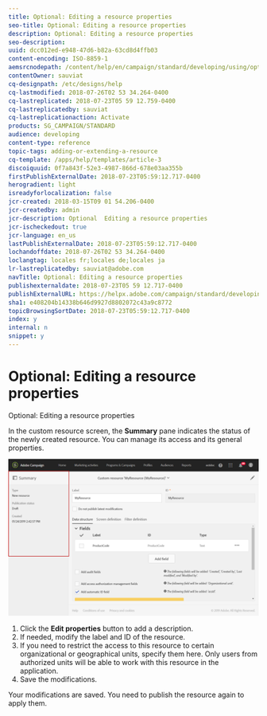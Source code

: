 ```yaml
---
title: Optional: Editing a resource properties
seo-title: Optional: Editing a resource properties
description: Optional: Editing a resource properties
seo-description: 
uuid: dcc012ed-e948-47d6-b82a-63cd8d4ffb03
content-encoding: ISO-8859-1
aemsrcnodepath: /content/help/en/campaign/standard/developing/using/optional--editing-a-resource-properties
contentOwner: sauviat
cq-designpath: /etc/designs/help
cq-lastmodified: 2018-07-26T02 53 34.264-0400
cq-lastreplicated: 2018-07-23T05 59 12.759-0400
cq-lastreplicatedby: sauviat
cq-lastreplicationaction: Activate
products: SG_CAMPAIGN/STANDARD
audience: developing
content-type: reference
topic-tags: adding-or-extending-a-resource
cq-template: /apps/help/templates/article-3
discoiquuid: 0f7a843f-52e3-4987-866d-678e03aa355b
firstPublishExternalDate: 2018-07-23T05:59:12.717-0400
herogradient: light
isreadyforlocalization: false
jcr-created: 2018-03-15T09 01 54.206-0400
jcr-createdby: admin
jcr-description: Optional  Editing a resource properties
jcr-ischeckedout: true
jcr-language: en_us
lastPublishExternalDate: 2018-07-23T05:59:12.717-0400
lochandoffdate: 2018-07-26T02 53 34.264-0400
loclangtag: locales fr;locales de;locales ja
lr-lastreplicatedby: sauviat@adobe.com
navTitle: Optional: Editing a resource properties
publishexternaldate: 2018-07-23T05 59 12.717-0400
publishExternalURL: https://helpx.adobe.com/campaign/standard/developing/using/optional--editing-a-resource-properties.html
sha1: e408204b14338b646d9927d8802072c43a9c8772
topicBrowsingSortDate: 2018-07-23T05:59:12.717-0400
index: y
internal: n
snippet: y
---
```


# Optional: Editing a resource properties

Optional: Editing a resource properties

In the custom resource screen, the **Summary** pane indicates the status of the newly created resource. You can manage its access and its general properties.

![](assets/schema_extension_3.png)

1. Click the **Edit properties** button to add a description.
1. If needed, modify the label and ID of the resource.
1. If you need to restrict the access to this resource to certain organizational or geographical units, specify them here. Only users from authorized units will be able to work with this resource in the application.
1. Save the modifications.

Your modifications are saved. You need to publish the resource again to apply them.
